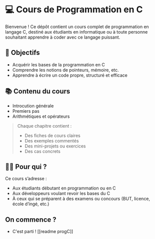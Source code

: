 # 💻 Cours de Programmation en C

Bienvenue ! Ce dépôt contient un cours complet de programmation en langage C, destiné aux étudiants en informatique ou à toute personne souhaitant apprendre à coder avec ce langage puissant.

## 🎯 Objectifs

- Acquérir les bases de la programmation en C
- Comprendre les notions de pointeurs, mémoire, etc.
- Apprendre à écrire un code propre, structuré et efficace

## 📚 Contenu du cours

- Introcution générale
- Premiers pas
- Arithmétiques et opérateurs

> Chaque chapitre contient :
> - Des fiches de cours claires
> - Des exemples commentés
> - Des mini-projets ou exercices 
> - Des cas concrets

## 👨‍🎓 Pour qui ?

Ce cours s’adresse :
- Aux étudiants débutant en programmation ou en C
- Aux développeurs voulant revoir les bases du C
- À ceux qui se préparent à des examens ou concours (BUT, licence, école d’ingé, etc.)

## On commence ?
- C'est parti ! [[readme progC]]